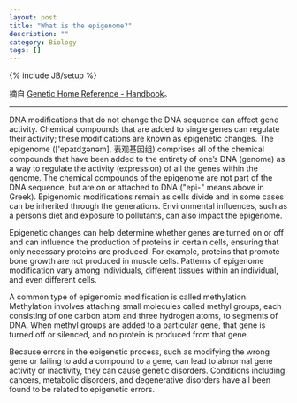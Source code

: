 ```yaml
---
layout: post
title: "What is the epigenome?"
description: ""
category: Biology
tags: []
---
```

{% include JB/setup %}

摘自 [Genetic Home Reference - Handbook](http://ghr.nlm.nih.gov/handbook)。

-----

DNA modifications that do not change the DNA sequence can affect gene activity. Chemical compounds that are added to single genes can regulate their activity; these modifications are known as epigenetic changes. The epigenome (['epaɪdʒənəm], 表观基因组) comprises all of the chemical compounds that have been added to the entirety of one’s DNA (genome) as a way to regulate the activity (expression) of all the genes within the genome. The chemical compounds of the epigenome are not part of the DNA sequence, but are on or attached to DNA ("epi-" means above in Greek). Epigenomic modifications remain as cells divide and in some cases can be inherited through the generations. Environmental influences, such as a person’s diet and exposure to pollutants, can also impact the epigenome. 

Epigenetic changes can help determine whether genes are turned on or off and can influence the production of proteins in certain cells, ensuring that only necessary proteins are produced. For example, proteins that promote bone growth are not produced in muscle cells. Patterns of epigenome modification vary among individuals, different tissues within an individual, and even different cells. 

A common type of epigenomic modification is called methylation. Methylation involves attaching small molecules called methyl groups, each consisting of one carbon atom and three hydrogen atoms, to segments of DNA. When methyl groups are added to a particular gene, that gene is turned off or silenced, and no protein is produced from that gene. 

Because errors in the epigenetic process, such as modifying the wrong gene or failing to add a compound to a gene, can lead to abnormal gene activity or inactivity, they can cause genetic disorders. Conditions including cancers, metabolic disorders, and degenerative disorders have all been found to be related to epigenetic errors. 